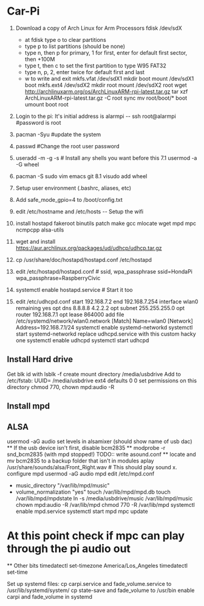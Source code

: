 Car-Pi
======

1. Download a copy of Arch Linux for Arm Processors
   fdisk /dev/sdX
    - at fdisk type o to clear partitions
    - type p to list partitions (should be none)
    - type n, then p for primary, 1 for first, enter for default first sector, then +100M
    - type t, then c to set the first partition to type W95 FAT32
    - type n, p, 2, enter twice for default first and last
    - w to write and exit
  mkfs.vfat /dev/sdX1
  mkdir boot
  mount /dev/sdX1 boot
  mkfs.ext4 /dev/sdX2
  mkdir root
  mount /dev/sdX2 root
  wget http://archlinuxarm.org/os/ArchLinuxARM-rpi-latest.tar.gz
  tar xzf ArchLinuxARM-rpi-latest.tar.gz -C root
  sync
  mv root/boot/* boot
  umount boot root

2. Login to the pi: It's initial address is alarmpi
   -- ssh root@alarmpi #password is root
5. pacman -Syu #update the system
6. passwd #Change the root user password
7. useradd -m -g <group> -s <shell> <username>  # Install any shells you want before this
7.1 usermod -a -G wheel <username>
8. pacman -S sudo vim emacs git
8.1 visudo add wheel
9. Setup user environment (.bashrc, aliases, etc)
9. Add safe_mode_gpio=4 to /boot/config.txt
10. edit /etc/hostname and /etc/hosts
-- Setup the wifi
11. install hostapd fakeroot binutils patch make gcc mlocate wget mpd mpc ncmpcpp alsa-utils
12. wget and install https://aur.archlinux.org/packages/ud/udhcp/udhcp.tar.gz
12. cp /usr/share/doc/hostapd/hostapd.conf /etc/hostapd
12. edit /etc/hostapd/hostapd.conf # ssid, wpa_passphrase
    ssid=HondaPi
    wpa_passphrase=RaspberryCivic
13. systemctl enable hostapd.service # Start it too
14. edit /etc/udhcpd.conf
    start 192.168.7.2
    end 192.168.7.254
    interface wlan0
    remaining yes
    opt dns 8.8.8.8 4.2.2.2
    opt subnet 255.255.255.0
    opt router 192.168.7.1
    opt lease 864000
add file /etc/systemd/network/wlan0.network
  [Match]
  Name=wlan0
  [Network]
  Address=192.168.7.1/24
systemctl enable systemd-networkd
systemctl start systemd-networkd
replace udhcpd.service with this custom hacky one
systemctl enable udhcpd
systemctl start udhcpd

## Install Hard drive
Get blk id with lsblk -f
create mount directory /media/usbdrive
Add to /etc/fstab:
  UUID=<uuid> /media/usbdrive ext4 defaults 0 0
set permissions on this directory chmod 770, chown mpd:audio -R
  

## Install mpd

## ALSA
usermod -aG audio <username>
set levels in alsamixer (should show name of usb dac)
** If the usb device isn't first, disable bcm2835
** modprobe -r snd_bcm2835 (with mpd stopped!) TODO:: write asound.conf
** locate and mv bcm2835 to a backup folder that isn't in modules
aplay /usr/share/sounds/alsa/Front_Right.wav # This should play sound
x. configure mpd
  usermod -aG audio mpd
  edit /etc/mpd.conf
  - music_directory "/var/lib/mpd/music"
  - volume_normalization "yes"
  touch /var/lib/mpd/mpd.db
  touch /var/lib/mpd/mpdstate
  ln -s /media/usbdrive/music /var/lib/mpd/music
  chown mpd:audio -R /var/lib/mpd
  chmod 770 -R /var/lib/mpd
  systemctl enable mpd.service
  systemctl start mpd
  mpc update
  # At this point check if mpc can play through the pi audio out

** Other bits
timedatectl set-timezone America/Los_Angeles
timedatectl set-time

Set up systemd files:
    cp carpi.service and fade_volume.service to /usr/lib/systemd/system/
    cp state-save and fade_volume to /usr/bin
    enable carpi and fade_volume in systemd
